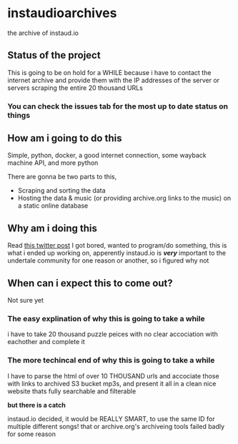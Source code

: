 # instaudioarchives
the archive of instaud.io

## Status of the project
This is going to be on hold for a WHILE because i have to contact the internet archive and provide them with the IP addresses of the server or servers scraping the entire 20 thousand URLs

### You can check the issues tab for the most up to date status on things

## How am i going to do this
Simple, python, docker, a good internet connection, some wayback machine API, and more python

There are gonna be two parts to this,
* Scraping and sorting the data
* Hosting the data & music (or providing archive.org links to the music) on a static online database

## Why am i doing this
Read [this twitter post](https://twitter.com/PixelatedEngie/status/1768022239159472238) 
I got bored, wanted to program/do something, this is what i ended up working on, apperently instaud.io is ***very*** important to the undertale community for one reason or another, so i figured why not

## When can i expect this to come out?
Not sure yet

### The easy explination of why this is going to take a while
i have to take 20 thousand puzzle peices with no clear accociation with eachother and complete it

### The more techincal end of why this is going to take a while 
I have to parse the html of over 10 THOUSAND urls and accociate those with links to archived S3 bucket mp3s, and present it all in a clean nice website thats fully searchable and filterable

**but there is a catch**

instaud.io decided, it would be REALLY SMART, to use the same ID for multiple different songs! that or archive.org's archiveing tools failed badly for some reason



